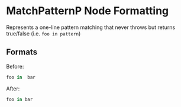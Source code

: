 <!-- BEGIN_AUTOGENERATED -->
# MatchPatternP Node Formatting

Represents a one-line pattern matching that never throws but returns true/false (i.e. `foo in pattern`)
<!-- END_AUTOGENERATED -->

## Formats

Before:

```ruby
foo in  bar
```

After:

```ruby
foo in bar
```
